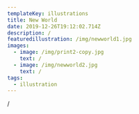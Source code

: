 ```yaml
---
templateKey: illustrations
title: New World
date: 2019-12-26T19:12:02.714Z
description: /
featuredillustration: /img/newworld1.jpg
images:
  - image: /img/print2-copy.jpg
    text: /
  - image: /img/newworld2.jpg
    text: /
tags:
  - illustration
---
```

/
